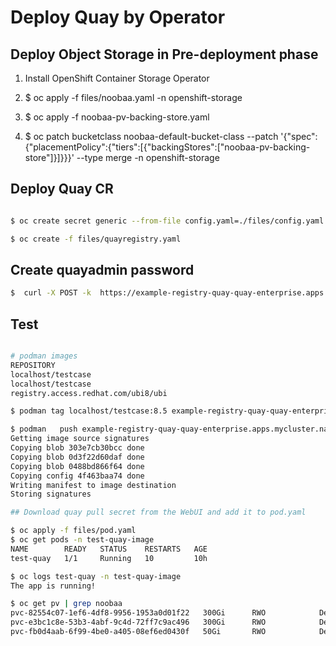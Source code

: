 # Deploy Quay by Operator

## Deploy Object Storage in Pre-deployment phase

1. Install OpenShift Container Storage Operator

2. $ oc apply -f files/noobaa.yaml -n openshift-storage

3. $ oc apply -f noobaa-pv-backing-store.yaml

4. $ oc patch bucketclass noobaa-default-bucket-class --patch '{"spec":{"placementPolicy":{"tiers":[{"backingStores":["noobaa-pv-backing-store"]}]}}}' --type merge -n openshift-storage

## Deploy Quay CR

~~~bash

$ oc create secret generic --from-file config.yaml=./files/config.yaml init-config-bundle-secret

$ oc create -f files/quayregistry.yaml

~~~

## Create quayadmin password

~~~bash
$  curl -X POST -k  https://example-registry-quay-quay-enterprise.apps.docs.quayteam.org/api/v1/user/initialize --header 'Content-Type: application/json' --data '{ "username": "quayadmin", "password":"<your password>", "email": "quayadmin@example.com", "access_token": true}'

~~~

## Test

~~~bash

# podman images
REPOSITORY                                                                                 TAG     IMAGE ID       CREATED        SIZE
localhost/testcase                                                                         8.5.1   92f641dc8eeb   7 weeks ago    414 MB
localhost/testcase                                                                         8.5     4f463baa747c   7 weeks ago    413 MB
registry.access.redhat.com/ubi8/ubi                                                        8.5     cc0656847854   2 months ago   235 MB

$ podman tag localhost/testcase:8.5 example-registry-quay-quay-enterprise.apps.mycluster.nancyge.com/gcg-shift/pub/test-ping:1.0

$ podman   push example-registry-quay-quay-enterprise.apps.mycluster.nancyge.com/gcg-shift/pub/test-ping:1.0 --creds 'quayadmin:<password>'
Getting image source signatures
Copying blob 303e7cb30bcc done
Copying blob 0d3f22d60daf done
Copying blob 0488bd866f64 done
Copying config 4f463baa74 done
Writing manifest to image destination
Storing signatures

## Download quay pull secret from the WebUI and add it to pod.yaml

$ oc apply -f files/pod.yaml
$ oc get pods -n test-quay-image
NAME        READY   STATUS    RESTARTS   AGE
test-quay   1/1     Running   10         10h

$ oc logs test-quay -n test-quay-image
The app is running!

$ oc get pv | grep noobaa
pvc-82554c07-1ef6-4df8-9956-1953a0d01f22   300Gi      RWO            Delete           Bound    openshift-storage/noobaa-pv-backing-store-noobaa-pvc-66e12faa      gp2                     12h
pvc-e3bc1c8e-53b3-4abf-9c4d-72ff7c9ac496   300Gi      RWO            Delete           Bound    openshift-storage/noobaa-pv-backing-store-noobaa-pvc-3cd9b132      gp2                     12h
pvc-fb0d4aab-6f99-4be0-a405-08ef6ed0430f   50Gi       RWO            Delete           Bound    openshift-storage/db-noobaa-db-pg-0
~~~
